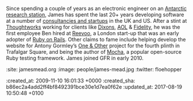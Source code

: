 Since spending a couple of years as an electronic engineer on an [Antarctic research station](http://www.antarctica.ac.uk/about_bas/our_history/stations_and_refuges/faraday.php), James has spent the last 20+ years developing software at a number of [consultancies and startups](http://www.linkedin.com/in/jamesmead#experience) in the UK and US. After a stint at [Thoughtworks](http://www.thoughtworks.co.uk) working for clients like [Dixons](http://www.dsgiplc.com/), [AOL](http://www.aol.co.uk/) & [Fidelity](http://www.fidelity.co.uk/), he was the first employee Ben hired at [Reevoo](http://www.reevoo.com/), a London start-up that was an early adopter of [Ruby on Rails](http://rubyonrails.org/). Other claims to fame include helping develop the website for Antony Gormley’s [One & Other](http://www.oneandother.co.uk/) project for the fourth plinth in Trafalgar Square, and being the author of [Mocha](/mocha), a popular open-source Ruby testing framework. James joined GFR in early 2010.

:site: jamesmead.org
:image: people/james-mead.jpg
:twitter: floehopper

:created_at: 2009-11-10 16:01:33 +0000
:created_sha: b86ec2a4add2ff4bf8492391bce30e1d7ea0f62e
:updated_at: 2017-08-19 10:50:48 +0100
